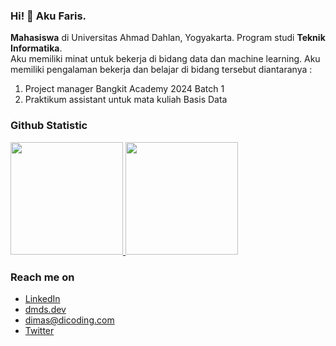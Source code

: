 ### Hi! 👋 Aku Faris.

**Mahasiswa** di Universitas Ahmad Dahlan, Yogyakarta. Program studi **Teknik Informatika**.<br>
Aku memiliki minat untuk bekerja di bidang data dan machine learning.
Aku memiliki pengalaman bekerja dan belajar di bidang tersebut diantaranya :
1. Project manager Bangkit Academy 2024 Batch 1
2. Praktikum assistant untuk mata kuliah Basis Data

### Github Statistic
<p align="left">
<a href="https://github.com/ArmFriiz">
  <img height="180em" src="https://github-readme-stats-eight-theta.vercel.app/api?username=ArmFriiz&show_icons=true&theme=algolia&include_all_commits=true&count_private=true"/>
  <img height="180em" src="https://github-readme-stats-eight-theta.vercel.app/api/top-langs/?username=ArmFriiz&layout=compact&langs_count=8&theme=algolia"/>
</a>
</p>

### Reach me on
- <a href="https://linkedin.com/in/dimasmds/">LinkedIn</a>
- <a href="https://dmds.dev">dmds.dev</a>
- dimas@dicoding.com
- <a href="https://twitter/dimsmds">Twitter</a>
